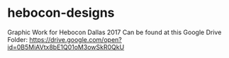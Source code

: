 # hebocon-designs
Graphic Work for Hebocon Dallas 2017
Can be found at this Google Drive Folder:
https://drive.google.com/open?id=0B5MiAVtx8bE1Q01oM3owSkR0QkU
